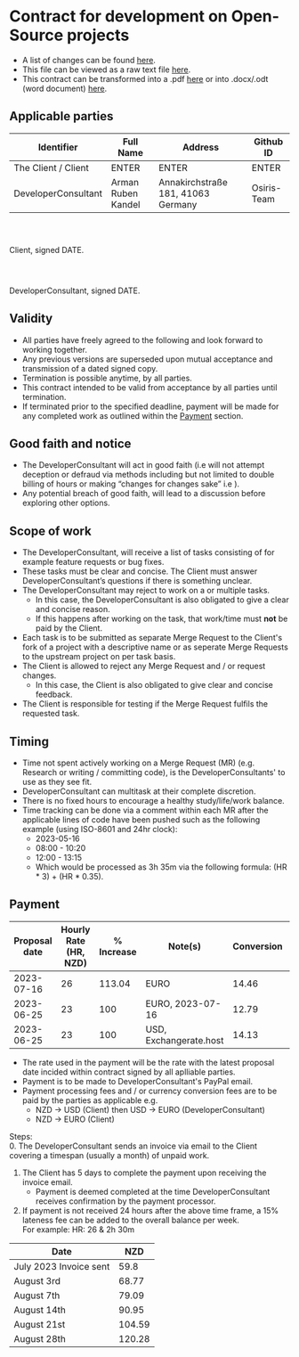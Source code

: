 #  Contract for development on Open-Source projects
- A list of changes can be found [here](https://github.com/Osiris-Team/Osiris-Team/commits/main/open_source_dev_contract.md).
- This file can be viewed as a raw text file [here](https://raw.githubusercontent.com/Osiris-Team/Osiris-Team/main/open_source_dev_contract.md).
- This contract can be transformed into a .pdf [here](https://md2pdf.netlify.app/) or into .docx/.odt (word document) [here](https://www.vertopal.com/en/convert/md-to-odt).

## Applicable parties
| Identifier  | Full Name | Address | Github ID |
| ----------- | ----------- |----------- | ----------- |
| The Client / Client | ENTER | ENTER | ENTER |
| DeveloperConsultant | Arman Ruben Kandel | Annakirchstraße 181, 41063 Germany | Osiris-Team |

```



```
Client, signed DATE.

```



```
DeveloperConsultant, signed DATE.

## Validity
- All parties have freely agreed to the following and look forward to working together.
- Any previous versions are superseded upon mutual acceptance and transmission of a dated signed copy.
- Termination is possible anytime, by all parties.
- This contract intended to be valid from acceptance by all parties until termination.
- If terminated prior to the specified deadline, payment will be made for any completed work
as outlined within the [Payment](#Payment) section.

## Good faith and notice
- The DeveloperConsultant will act in good faith (i.e will not attempt deception or defraud
via methods including but not limited to double billing of hours or making “changes for changes sake” i.e ).
- Any potential breach of good faith, will lead to a discussion before
exploring other options.

## Scope of work
- The DeveloperConsultant, will receive a list of tasks consisting of for example feature requests or bug fixes.
- These tasks must be clear and concise. The Client must answer DeveloperConsultant’s questions if there is something unclear.
- The DeveloperConsultant may reject to work on a or multiple tasks.
    - In this case, the DeveloperConsultant is also obligated to give a clear and concise reason.
    - If this happens after working on the task, that work/time must **not** be paid by the Client.  
- Each task is to be submitted as separate Merge Request to the Client's fork of a project with a descriptive name  or as seperate Merge Requests to the upstream project on per task basis.
- The Client is allowed to reject any Merge Request and / or request changes.
    - In this case, the Client is also obligated to give clear and concise feedback.
- The Client is responsible for testing if the Merge Request fulfils the requested task.

## Timing
- Time not spent actively working on a Merge Request (MR)
(e.g. Research or writing / committing code), is the DeveloperConsultants' to use as they see fit.
- DeveloperConsultant can multitask at their complete discretion.
- There is no fixed hours to encourage a healthy study/life/work balance.
- Time tracking can be done via a comment within each MR after the applicable lines of code
have been pushed such as the following example (using ISO-8601 and 24hr clock):
    - 2023-05-16
    - 08:00 - 10:20
    - 12:00 - 13:15
    - Which would be processed as 3h 35m via the following formula: (HR * 3) + (HR * 0.35).

## Payment
| Proposal date | Hourly Rate (HR, NZD)	| % Increase | Note(s) | Conversion | Exchange rate |
| ------------- | --------------------- | ---------- | ------- | ---------- | ------------- |
| 2023-07-16    | 26                    | 113.04     | EURO	   | 14.46      | 0.5561        |
| 2023-06-25    | 23                    | 100          | EURO, 2023-07-16 | 12.79 |           |
| 2023-06-25    | 23                    | 100          | USD, Exchangerate.host| 14.13 | N/A  |

- The rate used in the payment will be the rate with the latest proposal date incided within contract signed by all aplliable parties.
- Payment is to be made to DeveloperConsultant's PayPal email.
- Payment processing fees and / or currency conversion fees are to be paid by the parties as applicable e.g.
    - NZD -> USD (Client) then USD -> EURO (DeveloperConsultant)
    - NZD -> EURO (Client)

Steps:<br>
0. The DeveloperConsultant sends an invoice via email to the Client covering a timespan (usually a month) of unpaid work.
1. The Client has 5 days to complete the payment upon receiving the invoice email.
    - Payment is deemed completed at the time DeveloperConsultant receives
      confirmation by the payment processor.
2. If payment is not received 24 hours after the above time frame, a 15% lateness fee can be added to the overall balance per week.
<br>For example: HR: 26 & 2h 30m

| Date                                   | NZD  |
| -------------------------------------- | ---- |
| July 2023 Invoice sent | 59.8 |
| August 3rd | 68.77 |
| August 7th | 79.09 |
| August 14th | 90.95 |
| August 21st | 104.59 |
| August 28th | 120.28 |

